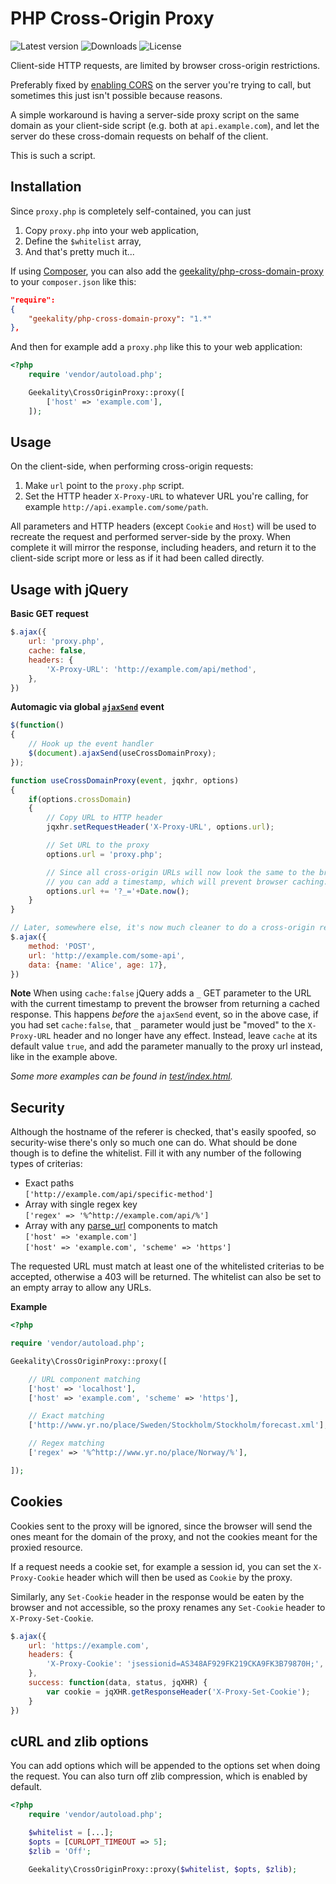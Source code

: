 PHP Cross-Origin Proxy
===

![Latest version](https://poser.pugx.org/geekality/php-cross-domain-proxy/version?format=flat-square)
![Downloads](https://poser.pugx.org/geekality/php-cross-domain-proxy/downloads?format=flat-square)
![License](https://poser.pugx.org/geekality/php-cross-domain-proxy/license?format=flat-square)

Client-side HTTP requests, are limited by browser cross-origin restrictions.

Preferably fixed by [enabling CORS](http://enable-cors.org/server.html) on the server you're trying to call, but sometimes this just isn't possible because reasons.

A simple workaround is having a server-side proxy script on the same domain as your client-side script (e.g. both at `api.example.com`), and let the server do these cross-domain requests on behalf of the client.

This is such a script.





Installation
---

Since `proxy.php` is completely self-contained, you can just

1. Copy `proxy.php` into your web application,
2. Define the `$whitelist` array,
3. And that's pretty much it...

If using [Composer](http://getcomposer.org), you can also add
the [geekality/php-cross-domain-proxy](https://packagist.org/packages/geekality/php-cross-domain-proxy) to your `composer.json` like this:

``` JSON
"require":
{
	"geekality/php-cross-domain-proxy": "1.*"
},
```

And then for example add a `proxy.php` like this to your web application:

``` PHP
<?php
	require 'vendor/autoload.php';

	Geekality\CrossOriginProxy::proxy([
		['host' => 'example.com'],
	]);

```





Usage
---

On the client-side, when performing cross-origin requests:

1. Make `url` point to the `proxy.php` script.
2. Set the HTTP header `X-Proxy-URL` to whatever URL you're calling, for example `http://api.example.com/some/path`.

All parameters and HTTP headers (except `Cookie` and `Host`) will be used to recreate the request and performed server-side by the proxy. When complete it will mirror the response, including headers, and return it to the client-side script more or less as if it had been called directly.





Usage with jQuery
---

**Basic GET request**

``` JAVASCRIPT
$.ajax({
	url: 'proxy.php',
	cache: false,
	headers: {
		'X-Proxy-URL': 'http://example.com/api/method',
	},
})
```

**Automagic via global [`ajaxSend`](http://api.jquery.com/ajaxSend/) event**


``` JAVASCRIPT
$(function()
{
	// Hook up the event handler
	$(document).ajaxSend(useCrossDomainProxy);
});

function useCrossDomainProxy(event, jqxhr, options)
{
	if(options.crossDomain)
	{
		// Copy URL to HTTP header
		jqxhr.setRequestHeader('X-Proxy-URL', options.url);

		// Set URL to the proxy
		options.url = 'proxy.php';

		// Since all cross-origin URLs will now look the same to the browser,
		// you can add a timestamp, which will prevent browser caching.
		options.url += '?_='+Date.now();
	}
}

// Later, somewhere else, it's now much cleaner to do a cross-origin request
$.ajax({
	method: 'POST',
	url: 'http://example.com/some-api',
	data: {name: 'Alice', age: 17},
})

```

**Note** When using `cache:false` jQuery adds a `_` GET parameter to the URL with the current timestamp to prevent the browser from returning a cached response. This happens *before* the `ajaxSend` event, so in the above case, if you had set `cache:false`, that `_` parameter would just be "moved" to the `X-Proxy-URL` header and no longer have any effect. Instead, leave `cache` at its default value `true`, and add the parameter manually to the proxy url instead, like in the example above.

*Some more examples can be found in [test/index.html](test/index.html).*



Security
---

Although the hostname of the referer is checked, that's easily spoofed, so security-wise there's only so much one can do. What should be done though is to define the whitelist. Fill it with any number of the following types of criterias:

- Exact paths  
	`['http://example.com/api/specific-method']`
- Array with single regex key  
	`['regex' => '%^http://example.com/api/%']`
- Array with any [parse_url](http://php.net/manual/en/function.parse-url.php) components to match  
	`['host' => 'example.com']`  
	`['host' => 'example.com', 'scheme' => 'https']`

The requested URL must match at least one of the whitelisted criterias to be accepted, otherwise a 403 will be returned. The whitelist can also be set to an empty array to allow any URLs.

**Example**

``` PHP
<?php

require 'vendor/autoload.php';

Geekality\CrossOriginProxy::proxy([

	// URL component matching
	['host' => 'localhost'],
	['host' => 'example.com', 'scheme' => 'https'],

	// Exact matching
	['http://www.yr.no/place/Sweden/Stockholm/Stockholm/forecast.xml'],

	// Regex matching
	['regex' => '%^http://www.yr.no/place/Norway/%'],

]);

```

Cookies
---

Cookies sent to the proxy will be ignored, since the browser will send the ones meant for the domain of the proxy, and not the cookies meant for the proxied resource.

If a request needs a cookie set, for example a session id, you can set the `X-Proxy-Cookie` header which will then be used as `Cookie` by the proxy.

Similarly, any `Set-Cookie` header in the response would be eaten by the browser and not accessible, so the proxy renames any `Set-Cookie` header to `X-Proxy-Set-Cookie`.

``` JAVASCRIPT
$.ajax({
	url: 'https://example.com',
	headers: {
		'X-Proxy-Cookie': 'jsessionid=AS348AF929FK219CKA9FK3B79870H;',
	},
	success: function(data, status, jqXHR) {
		var cookie = jqXHR.getResponseHeader('X-Proxy-Set-Cookie');
	}
})
```

cURL and zlib options
---

You can add options which will be appended to the options set when doing the request. You can also turn off zlib compression, which is enabled by default.

``` PHP
<?php
	require 'vendor/autoload.php';

	$whitelist = [...];
	$opts = [CURLOPT_TIMEOUT => 5];
	$zlib = 'Off';

	Geekality\CrossOriginProxy::proxy($whitelist, $opts, $zlib);
```
